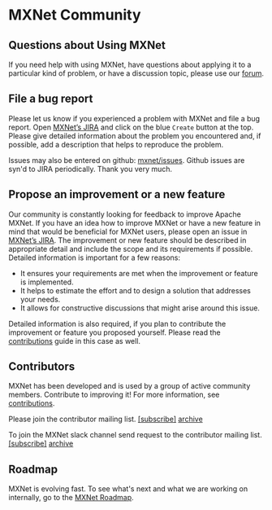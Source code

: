 # MXNet Community
## Questions about Using MXNet
If you need help with using MXNet, have questions about applying it to a particular kind of problem, or have a discussion topic, please use our [forum](https://discuss.mxnet.io).

## File a bug report
Please let us know if you experienced a problem with MXNet and file a bug report. Open [MXNet’s JIRA](http://issues.apache.org/jira/browse/MXNet) and click on the blue `Create` button at the top. Please give detailed information about the problem you encountered and, if possible, add a description that helps to reproduce the problem.<p/>
Issues may also be entered on github: [mxnet/issues](https://github.com/apache/incubator-mxnet/issues).  Github issues are syn'd to JIRA periodically. Thank you very much.

## Propose an improvement or a new feature
Our community is constantly looking for feedback to improve Apache MXNet. If you have an idea how to improve MXNet or have a new feature in mind that would be beneficial for MXNet users, please open an issue in [MXNet’s JIRA](http://issues.apache.org/jira/browse/MXNet). The improvement or new feature should be described in appropriate detail and include the scope and its requirements if possible. Detailed information is important for a few reasons:<br/>
- It ensures your requirements are met when the improvement or feature is implemented.<br/> 
- It helps to estimate the effort and to design a solution that addresses your needs. <br/>
- It allows for constructive discussions that might arise around this issue.

Detailed information is also required, if you plan to contribute the improvement or feature you proposed yourself. Please read the [contributions](http://mxnet.io/community/contribute.html) guide in this case as well.

## Contributors
MXNet has been developed and is used by a group of active community members. Contribute to improving it! For more information, see [contributions](http://mxnet.io/community/contribute.html).

Please join the contributor mailing list. <a href="mailto:dev-subscribe@mxnet.apache.org">[subscribe]</a>  [archive](https://lists.apache.org/list.html?dev@mxnet.apache.org)

To join the MXNet slack channel send request to the contributor mailing list. 
<a href="mailto:dev-subscribe@mxnet.apache.org">[subscribe]</a> [archive](https://the-asf.slackarchive.io/mxnet)

## Roadmap

MXNet is evolving fast. To see what's next and what we are working on internally, go to the [MXNet Roadmap](https://github.com/apache/incubator-mxnet/labels/Roadmap).
